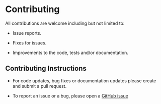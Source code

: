 # Contributing

All contributions are welcome including but not limited to:

- Issue reports.

- Fixes for issues.

- Improvements to the code, tests and/or documentation.

## Contributing Instructions

- For code updates, bug fixes or documentation updates please create and submit a pull request.

- To report an issue or a bug, please open a [GitHub issue](https://github.com/tom-halpin/chatting-with-ChatGPT/issues/new)
